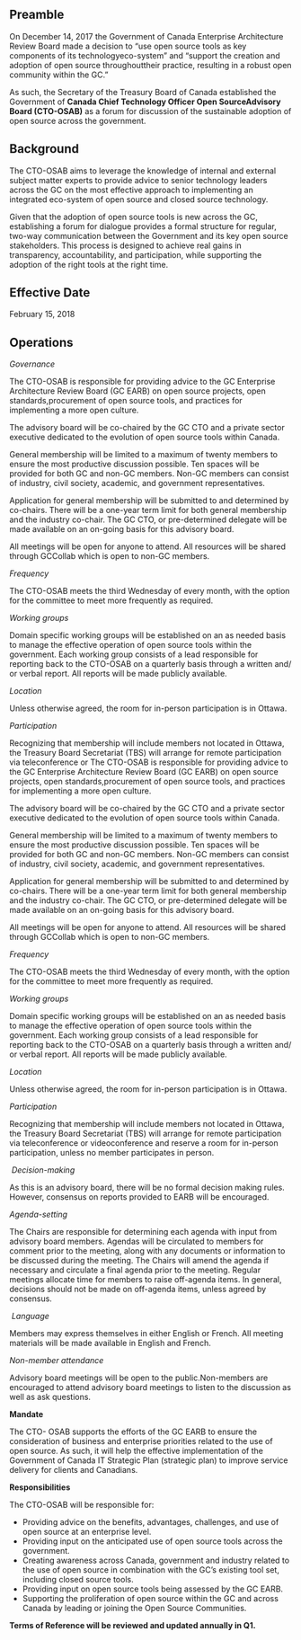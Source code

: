 ## Preamble

On December 14, 2017 the Government of Canada Enterprise Architecture Review Board made a decision to “use open source tools as key components of its technologyeco-system” and “support the creation and adoption of open source throughouttheir practice, resulting in a robust open community within the GC.”   

As such, the Secretary of the Treasury Board of Canada established the Government of **Canada Chief Technology Officer Open SourceAdvisory Board (CTO-OSAB)** as a forum for discussion of the sustainable adoption of open source across the government. 

## Background

The CTO-OSAB aims to leverage the knowledge of internal and external subject matter experts to provide advice to senior technology leaders across the GC on the most effective approach to implementing an integrated eco-system of open source
and closed source technology.

Given that the adoption of open source tools is new across the GC, establishing a forum for dialogue provides a formal structure for regular, two-way communication between the Government and its key open source stakeholders. This process is designed to achieve real gains in transparency, accountability, and participation, while supporting the adoption of the right tools at the right time. 

## Effective Date

February 15, 2018

## Operations
_Governance_

The CTO-OSAB is responsible for providing advice to the GC Enterprise Architecture Review Board (GC EARB) on open source projects, open standards,procurement of open source tools, and practices for implementing a more open
culture.  

The advisory board will be co-chaired by the GC CTO and a private sector executive dedicated to the evolution of open source tools within Canada. 

General membership will be limited to a maximum of twenty members to ensure the most productive discussion possible. Ten spaces will be provided for both GC and non-GC members. Non-GC members can consist of industry, civil society, academic, and government representatives.  

Application for general membership will be submitted to and determined by co-chairs. There will be a one-year term limit for both general membership and the industry co-chair. The GC CTO, or pre-determined delegate will be made available on an on-going basis for this advisory board. 

All meetings will be open for anyone to attend. All resources will be
shared through GCCollab which is open to non-GC members. 

_Frequency_

The CTO-OSAB meets the third Wednesday of every month, with the option for the committee to meet more frequently as required. 

_Working groups_

Domain specific working groups will be established on an as needed basis to manage the effective operation of open source tools within the government. Each working group consists of a lead responsible for reporting back to the CTO-OSAB on a quarterly basis through a written and/ or verbal report. All reports will be made publicly available. 

_Location_ 

Unless otherwise agreed, the room for in-person participation is in Ottawa.

_Participation_

Recognizing that membership will include members not located in Ottawa, the
Treasury Board Secretariat (TBS) will arrange for remote participation via
teleconference or 
The CTO-OSAB is responsible for providing advice to the GC Enterprise Architecture Review Board (GC EARB) on open source projects, open standards,procurement of open source tools, and practices for implementing a more open
culture.  

The advisory board will be co-chaired by the GC CTO and a private sector executive dedicated to the evolution of open source tools within Canada. 

General membership will be limited to a maximum of twenty members to ensure the most productive discussion possible. Ten spaces will be provided for both GC and non-GC members. Non-GC members can consist of industry, civil society, academic, and government representatives.  

Application for general membership will be submitted to and determined by co-chairs. There will be a one-year term limit for both general membership and the industry co-chair. The GC CTO, or pre-determined delegate will be made available on an on-going basis for this advisory board. 

All meetings will be open for anyone to attend. All resources will be
shared through GCCollab which is open to non-GC members. 

_Frequency_

The CTO-OSAB meets the third Wednesday of every month, with the option for the committee to meet more frequently as required. 

_Working groups_

Domain specific working groups will be established on an as needed basis to manage the effective operation of open source tools within the government. Each working group consists of a lead responsible for reporting back to the CTO-OSAB on a quarterly basis through a written and/ or verbal report. All reports will be made publicly available. 

_Location_ 

Unless otherwise agreed, the room for in-person participation is in Ottawa.

_Participation_

Recognizing that membership will include members not located in Ottawa, the Treasury Board Secretariat (TBS) will arrange for remote participation via teleconference or videoconference and reserve a room for in-person participation, unless no
member participates in person. 

 _Decision-making_

As this is an advisory board, there will be no formal decision making rules. However, consensus on reports provided to EARB will be encouraged. 

_Agenda-setting_ 

The Chairs are responsible for determining each agenda with input from advisory board members. Agendas will be circulated to members for comment prior to the meeting, along with any documents or information to be discussed during the meeting. The Chairs will amend the agenda if necessary and circulate a final agenda prior to the meeting. Regular meetings allocate time for members
to raise off-agenda items. In general, decisions should not be made on off-agenda items, unless agreed by consensus.

 _Language_ 

Members may express themselves in either English or French. All meeting materials will be made available in English and French.

_Non-member attendance_ 

Advisory board meetings will be open to the public.Non-members are encouraged to attend advisory board meetings to listen to the discussion as well as ask questions. 

**Mandate**                                             

The CTO- OSAB supports the efforts of the GC EARB to ensure the consideration of business and enterprise priorities related to the use of open source. As such, it will help the effective implementation of the Government of Canada IT Strategic Plan (strategic plan) to improve service delivery for clients and Canadians. 

**Responsibilities**

The CTO-OSAB will be responsible for:
  * Providing advice on the benefits, advantages, challenges, and use of open source at an enterprise level.
  * Providing input on the anticipated use of open source tools across the government.
  * Creating awareness across Canada, government and industry related to the use of open source in combination with the GC’s existing tool set, including closed source tools. 
  * Providing input on open source tools being assessed by the GC EARB.
  * Supporting the proliferation of open source within the GC and across Canada by leading or joining the Open Source Communities. 

**Terms of Reference will be reviewed and updated annually in Q1.**


 

                                          

